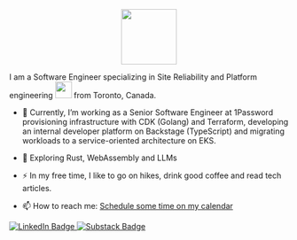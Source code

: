 <div id="header" align="center">
  <img src="https://media.giphy.com/media/M9gbBd9nbDrOTu1Mqx/giphy.gif" width="100"/>
</div>

I am a Software Engineer specializing in Site Reliability and Platform engineering <img src="https://media.giphy.com/media/WUlplcMpOCEmTGBtBW/giphy.gif" width="30"> from Toronto, Canada.


- :telescope: Currently, I’m working as a Senior Software Engineer at 1Password provisioning infrastructure with CDK (Golang) and Terraform, developing an internal developer platform on Backstage (TypeScript) and migrating workloads to a service-oriented architecture on EKS.

- :seedling: Exploring Rust, WebAssembly and LLMs

- :zap: In my free time, I like to go on hikes, drink good coffee and read tech articles.

- :mailbox: How to reach me: [Schedule some time on my calendar](https://www.anandgautam.io/contact.html)

<div id="badges">
  <a href="https://www.linkedin.com/in/anandgautam1/">
    <img src="https://img.shields.io/badge/LinkedIn-blue?style=for-the-badge&logo=linkedin&logoColor=white" alt="LinkedIn Badge"/>
  </a>
  <a href="https://anandg.substack.com/">
    <img src="https://img.shields.io/badge/Substack-%23006f5c.svg?style=for-the-badge&logo=substack&logoColor=FF6719" alt="Substack Badge"/>
  </a>
</div>
